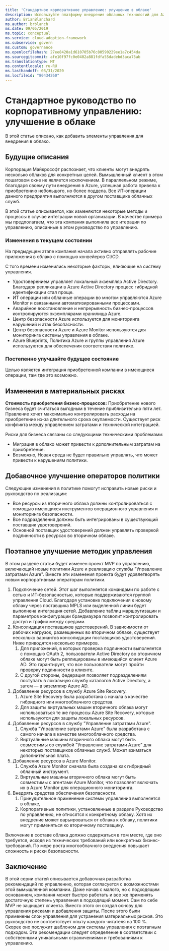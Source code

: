 ```yaml
---
title: 'Стандартное корпоративное управление: улучшение в облаке'
description: Используйте платформу внедрения облачных технологий для Azure, чтобы узнать о нескольких облаках и интегрировать несколько облаков в существующие операции.
author: BrianBlanchard
ms.author: brblanch
ms.date: 09/05/2019
ms.topic: conceptual
ms.service: cloud-adoption-framework
ms.subservice: govern
ms.custom: governance
ms.openlocfilehash: 27ee8420a1d610705b76c80590229ee1a7c454da
ms.sourcegitcommit: afe10f97fc0e0402a881fdfa55dadebd3aca75ab
ms.translationtype: MT
ms.contentlocale: ru-RU
ms.lasthandoff: 03/31/2020
ms.locfileid: "80434260"
---
```

<!-- cSpell:ignore MPLS -->

# <a name="standard-enterprise-governance-guide-multicloud-improvement"></a>Стандартное руководство по корпоративному управлению: улучшение в облаке

В этой статье описано, как добавить элементы управления для внедрения в облако.

## <a name="advancing-the-narrative"></a>Будущие описания

Корпорация Майкрософт распознает, что клиенты могут внедрять несколько облаков для конкретных целей. Вымышленный клиент в этом пошаговом окне не является исключением. В параллельном режиме, благодаря своему пути внедрения в Azure, успешная работа привела к приобретению небольшого, но более поддела. Все ИТ-операции данного предприятия выполняются в другом поставщике облачных служб.

В этой статье описывается, как изменяются некоторые методы и процессы в случае интеграции новой организации. В качестве примера мы предполагаем, что эта компания выполнила все итерации по управлению, описанные в этом руководство по управлению.

### <a name="changes-in-the-current-state"></a>Изменения в текущем состоянии

На предыдущем этапе компания начала активно отправлять рабочие приложения в облако с помощью конвейеров CI/CD.

С того времени изменились некоторые факторы, влияющие на систему управления.

- Удостоверением управляет локальный экземпляр Active Directory. Благодаря репликации в Azure Active Directory процесс гибридной идентификации стал проще.
- ИТ операции или облачные операции во многом управляются Azure Monitor и связанными автоматизированными процессами.
- Аварийное восстановление и непрерывность бизнес-процессов контролируются экземплярами хранилища Azure.
- Центр безопасности Azure используется для мониторинга нарушений и атак безопасности.
- Центр безопасности Azure и Azure Monitor используются для мониторинга системы управления в облаке.
- Azure Blueprints, Политика Azure и группы управления Azure используются для обеспечения соответствия политике.

### <a name="incrementally-improve-the-future-state"></a>Постепенно улучшайте будущее состояние

Целью является интеграция приобретенной компании в имеющиеся операции, там где это возможно.

## <a name="changes-in-tangible-risks"></a>Изменения в материальных рисках

**Стоимость приобретения бизнес-процессов:** Приобретение нового бизнеса будет считаться выгодным в течение приблизительно пяти лет. Правление хочет максимально контролировать расходы на приобретение из-за длительного срока окупаемости. Существует риск конфликта между управлением затратами и технической интеграцией.

Риски для бизнеса связаны со следующими техническими проблемами:

- Миграция в облако может привести к дополнительным затратам на приобретение.
- Возможно, Новая среда не будет правильно управлять, что может привести к нарушениям политики.

## <a name="incremental-improvement-of-the-policy-statements"></a>Добавочное улучшение операторов политики

Следующие изменения в политике помогут исправить новые риски и руководство по реализации:

- Все ресурсы из вторичного облака должны контролироваться с помощью имеющихся инструментов операционного управления и мониторинга безопасности.
- Все подразделения должны быть интегрированы в существующий поставщик удостоверений.
- Основной поставщик удостоверений должен управлять проверкой подлинности в ресурсах во вторичном облаке.

## <a name="incremental-improvement-of-governance-practices"></a>Поэтапное улучшение методик управления

В этом разделе статьи будет изменен проект MVP по управлению, включающий новые политики Azure и реализацию службы "Управление затратами Azure". Вместе эти изменения проекта будут удовлетворять новым корпоративным операторам политики.

1. Подключение сетей. Этот шаг выполняется командами по работе с сетью и ИТ-безопасностью, которые поддерживаются группой управления Cloud. Благодаря установке подключения к новому облаку через поставщика MPLS или выделенной линии будет выполнена интеграция сетей. Добавление таблиц маршрутизации и параметров конфигурации брандмауэра позволит контролировать доступ и трафик между средами.
2. Консолидация поставщиков удостоверений. В зависимости от рабочих нагрузок, размещенных во вторичном облаке, существует несколько вариантов консолидации поставщиков удостоверений. Ниже приводятся несколько примеров.
    1. Для приложений, в которых проверка подлинности выполняется с помощью OAuth 2, пользователи Active Directory во вторичном облаке могут быть реплицированы в имеющийся клиент Azure AD. Это гарантирует, что все пользователи могут пройти проверку подлинности в клиенте.
    2. С другой стороны, федерация позволяет подразделениям поступать в локальную службу каталогов Active Directory, а затем — в экземпляр Azure AD.
3. Добавление ресурсов в службу Azure Site Recovery.
    1. Azure Site Recovery была разработана с начала в качестве гибридного или многооблачного средства.
    2. Для защиты виртуальных машин вторичного облака могут использоваться те же процессы Azure Site Recovery, которые используются для защиты локальных ресурсов.
4. Добавление ресурсов в службу "Управление затратами Azure".
    1. Служба "Управление затратами Azure" была разработана с самого начала в качестве многооблачного средства.
    2. Виртуальные машины вторичного облака могут быть совместимы со службой "Управление затратами Azure" для некоторых поставщиков облачных служб. Может взиматься дополнительная плата.
5. Добавление ресурсов в Azure Monitor.
    1. Служба Azure Monitor сначала была создана как гибридный облачный инструмент.
    2. Виртуальные машины вторичного облака могут быть совместимы с агентами Azure Monitor, что позволяет включать их в Azure Monitor для операционного мониторинга.
6. Внедрять средства обеспечения безопасности.
    1. Принудительное применение системы управления выполняется в облаке,
    2. Корпоративные политики, установленные в разделе Руководство по управлению, не относятся к конкретному облаку. Хотя их внедрение может варьироваться от облака к облаку, политики могут применяться ко вторичному поставщику.

Включение в составе облака должно содержаться в том месте, где оно требуется, исходя из технических требований или конкретных бизнес-требований. По мере роста многооблачного внедрения повышает сложность и риски безопасности.

## <a name="conclusion"></a>Заключение

В этой серии статей описывается добавочная разработка рекомендаций по управлению, которая согласуется с возможностями этой вымышленной компании. Даже начав с малого, но с подходящим основанием, компания может быстро работать и все же применять достаточную степень управления в подходящий момент. Сам по себе MVP не защищает клиента. Вместо этого он создал основу для управления рисками и добавления защиты. После этого были применены слои управления для устранения материальных рисков. Это руководство не соответствует опыту каждого читателя на 100 %. Скорее оно послужит шаблоном для системы управления с поэтапным подходом. Эти рекомендации следует определение в соответствии с собственными уникальными ограничениями и требованиями к управлению.
